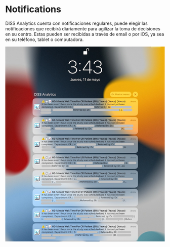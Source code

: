 # Notifications

DISS Analytics cuenta con notificaciones regulares, puede elegir las notificaciones que recibirá diariamente para agilizar la toma de decisiones en su centro. Estas pueden ser recibidas a través de email o por iOS, ya sea en su teléfono, tablet o computadora. 

<img src= "_media/Notifications updates.JPG"  alt="" >
